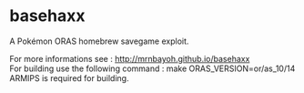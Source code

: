 # basehaxx
A Pokémon ORAS homebrew savegame exploit.

For more informations see : http://mrnbayoh.github.io/basehaxx  
For building use the following command : make ORAS_VERSION=or/as_10/14  
ARMIPS is required for building.
